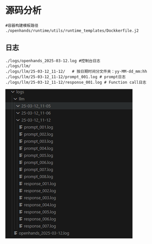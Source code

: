 # 源码分析

``` shell
#容器构建模板路径
./openhands/runtime/utils/runtime_templates/Dockkerfile.j2
```

## 日志
``` shell
./logs/openhands_2025-03-12.log #控制台日志
./logs/llm/
./logs/llm/25-03-12_11-12/   # 按日期时间分文件夹：yy-MM-dd_mm:hh
./logs/llm/25-03-12_11-12/prompt_001.log # prompt日志
./logs/llm/25-03-12_11-12/response_001.log # Function call日志
```
![alt 日志](/md_resource/logs.png "日志")
